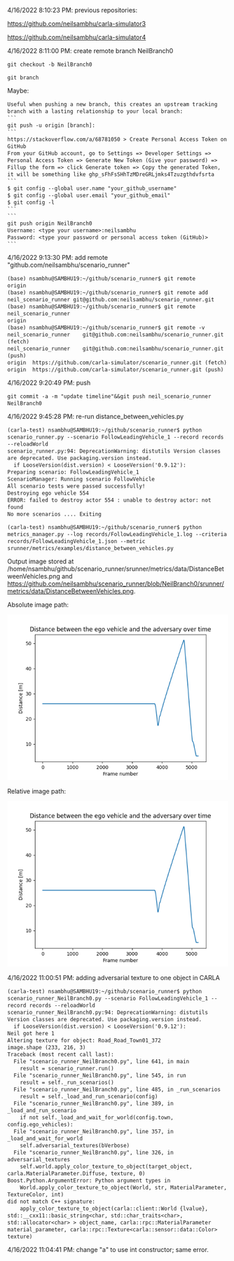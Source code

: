 4/16/2022 8:10:23 PM: previous repositories:

https://github.com/neilsambhu/carla-simulator3

https://github.com/neilsambhu/carla-simulator4

4/16/2022 8:11:00 PM: create remote branch NeilBranch0
```
git checkout -b NeilBranch0
```
```
git branch
```
Maybe:

	Useful when pushing a new branch, this creates an upstream tracking branch with a lasting relationship to your local branch:
	```
	git push -u origin [branch]: 
	```
	https://stackoverflow.com/a/68781050 > Create Personal Access Token on GitHub
	From your GitHub account, go to Settings => Developer Settings => Personal Access Token => Generate New Token (Give your password) => Fillup the form => click Generate token => Copy the generated Token, it will be something like ghp_sFhFsSHhTzMDreGRLjmks4Tzuzgthdvfsrta
	```
	$ git config --global user.name "your_github_username"
	$ git config --global user.email "your_github_email"
	$ git config -l
	```
	```
	git push origin NeilBranch0
	Username: <type your username>:neilsambhu
	Password: <type your password or personal access token (GitHub)>
	```
4/16/2022 9:13:30 PM: add remote "github.com/neilsambhu/scenario_runner"
```
(base) nsambhu@SAMBHU19:~/github/scenario_runner$ git remote
origin
(base) nsambhu@SAMBHU19:~/github/scenario_runner$ git remote add neil_scenario_runner git@github.com:neilsambhu/scenario_runner.git
(base) nsambhu@SAMBHU19:~/github/scenario_runner$ git remote
neil_scenario_runner
origin
(base) nsambhu@SAMBHU19:~/github/scenario_runner$ git remote -v
neil_scenario_runner	git@github.com:neilsambhu/scenario_runner.git (fetch)
neil_scenario_runner	git@github.com:neilsambhu/scenario_runner.git (push)
origin	https://github.com/carla-simulator/scenario_runner.git (fetch)
origin	https://github.com/carla-simulator/scenario_runner.git (push)
```
4/16/2022 9:20:49 PM: push
```
git commit -a -m "update timeline"&&git push neil_scenario_runner NeilBranch0 
```
4/16/2022 9:45:28 PM: re-run distance_between_vehicles.py
```
(carla-test) nsambhu@SAMBHU19:~/github/scenario_runner$ python scenario_runner.py --scenario FollowLeadingVehicle_1 --record records --reloadWorld
scenario_runner.py:94: DeprecationWarning: distutils Version classes are deprecated. Use packaging.version instead.
  if LooseVersion(dist.version) < LooseVersion('0.9.12'):
Preparing scenario: FollowLeadingVehicle_1
ScenarioManager: Running scenario FollowVehicle
All scenario tests were passed successfully!
Destroying ego vehicle 554
ERROR: failed to destroy actor 554 : unable to destroy actor: not found 
No more scenarios .... Exiting
```
```
(carla-test) nsambhu@SAMBHU19:~/github/scenario_runner$ python metrics_manager.py --log records/FollowLeadingVehicle_1.log --criteria records/FollowLeadingVehicle_1.json --metric srunner/metrics/examples/distance_between_vehicles.py
```
Output image stored at /home/nsambhu/github/scenario_runner/srunner/metrics/data/DistanceBetweenVehicles.png and https://github.com/neilsambhu/scenario_runner/blob/NeilBranch0/srunner/metrics/data/DistanceBetweenVehicles.png.

Absolute image path:

![](https://github.com/neilsambhu/scenario_runner/blob/NeilBranch0/srunner/metrics/data/DistanceBetweenVehicles.png)

Relative image path:

![](../srunner/metrics/data/DistanceBetweenVehicles.png)

4/16/2022 11:00:51 PM: adding adversarial texture to one object in CARLA
```
(carla-test) nsambhu@SAMBHU19:~/github/scenario_runner$ python scenario_runner_NeilBranch0.py --scenario FollowLeadingVehicle_1 --record records --reloadWorld
scenario_runner_NeilBranch0.py:94: DeprecationWarning: distutils Version classes are deprecated. Use packaging.version instead.
  if LooseVersion(dist.version) < LooseVersion('0.9.12'):
Neil got here 1
Altering texture for object: Road_Road_Town01_372
image.shape (233, 216, 3)
Traceback (most recent call last):
  File "scenario_runner_NeilBranch0.py", line 641, in main
    result = scenario_runner.run()
  File "scenario_runner_NeilBranch0.py", line 545, in run
    result = self._run_scenarios()
  File "scenario_runner_NeilBranch0.py", line 485, in _run_scenarios
    result = self._load_and_run_scenario(config)
  File "scenario_runner_NeilBranch0.py", line 389, in _load_and_run_scenario
    if not self._load_and_wait_for_world(config.town, config.ego_vehicles):
  File "scenario_runner_NeilBranch0.py", line 357, in _load_and_wait_for_world
    self.adversarial_textures(bVerbose)
  File "scenario_runner_NeilBranch0.py", line 326, in adversarial_textures
    self.world.apply_color_texture_to_object(target_object, carla.MaterialParameter.Diffuse, texture, 0)
Boost.Python.ArgumentError: Python argument types in
    World.apply_color_texture_to_object(World, str, MaterialParameter, TextureColor, int)
did not match C++ signature:
    apply_color_texture_to_object(carla::client::World {lvalue}, std::__cxx11::basic_string<char, std::char_traits<char>, std::allocator<char> > object_name, carla::rpc::MaterialParameter material_parameter, carla::rpc::Texture<carla::sensor::data::Color> texture)
```
4/16/2022 11:04:41 PM: change "a" to use int constructor; same error.